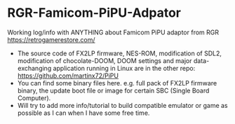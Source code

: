 # RGR-Famicom-PiPU-Adpator
Working log/info with ANYTHING about Famicom PiPU adaptor from RGR https://retrogamerestore.com/


*  The source code of FX2LP firmware, NES-ROM, modification of SDL2, modification of chocolate-DOOM, DOOM settings and major data-exchanging application running in Linux are in the other repo: https://github.com/martinx72/PiPU
*  You can find some binary files here. e.g. full pack of FX2LP firmware binary, the update boot file or image for certain SBC (Single Board Computer).
*  Will try to add more info/tutorial to build compatible emulator or game as possible as I can when I have some free time.

